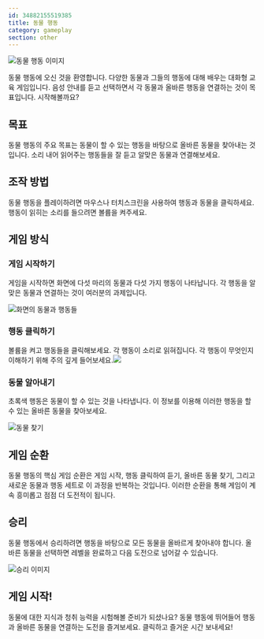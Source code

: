 ```yaml
---
id: 34882155519385
title: 동물 행동
category: gameplay
section: other
---
```

![동물 행동 이미지](https://help.studycat.com/hc/article_attachments/34882188453017)

동물 행동에 오신 것을 환영합니다. 다양한 동물과 그들의 행동에 대해 배우는 대화형 교육 게임입니다. 음성 안내를 듣고 선택하면서 각 동물과 올바른 행동을 연결하는 것이 목표입니다. 시작해볼까요?

## 목표

동물 행동의 주요 목표는 동물이 할 수 있는 행동을 바탕으로 올바른 동물을 찾아내는 것입니다. 소리 내어 읽어주는 행동들을 잘 듣고 알맞은 동물과 연결해보세요.

## 조작 방법

동물 행동을 플레이하려면 마우스나 터치스크린을 사용하여 행동과 동물을 클릭하세요. 행동이 읽히는 소리를 들으려면 볼륨을 켜주세요.

## 게임 방식

### 게임 시작하기

게임을 시작하면 화면에 다섯 마리의 동물과 다섯 가지 행동이 나타납니다. 각 행동을 알맞은 동물과 연결하는 것이 여러분의 과제입니다.

![화면의 동물과 행동들](https://help.studycat.com/hc/article_attachments/34882188453017)

### 행동 클릭하기

볼륨을 켜고 행동들을 클릭해보세요. 각 행동이 소리로 읽혀집니다. 각 행동이 무엇인지 이해하기 위해 주의 깊게 들어보세요.![](https://help.studycat.com/hc/article_attachments/35127586834841)

### 동물 알아내기

초록색 행동은 동물이 할 수 있는 것을 나타냅니다. 이 정보를 이용해 이러한 행동을 할 수 있는 올바른 동물을 찾아보세요.

![동물 찾기](https://help.studycat.com/hc/article_attachments/34882188459545)

## 게임 순환

동물 행동의 핵심 게임 순환은 게임 시작, 행동 클릭하여 듣기, 올바른 동물 찾기, 그리고 새로운 동물과 행동 세트로 이 과정을 반복하는 것입니다. 이러한 순환을 통해 게임이 계속 흥미롭고 점점 더 도전적이 됩니다.

## 승리

동물 행동에서 승리하려면 행동을 바탕으로 모든 동물을 올바르게 찾아내야 합니다. 올바른 동물을 선택하면 레벨을 완료하고 다음 도전으로 넘어갈 수 있습니다.

![승리 이미지](https://help.studycat.com/hc/article_attachments/34882155516441)

## 게임 시작!

동물에 대한 지식과 청취 능력을 시험해볼 준비가 되셨나요? 동물 행동에 뛰어들어 행동과 올바른 동물을 연결하는 도전을 즐겨보세요. 클릭하고 즐거운 시간 보내세요!